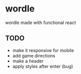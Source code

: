 # wordle

wordle made with functional react

## TODO

- make it responsive for mobile
- add game directions
- make a header
- apply styles after enter (bug)
